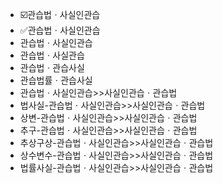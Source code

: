 - ☑️관습법ㆍ사실인관습
- ✅관습법ㆍ사실인관습
- 관습법ㆍ사실인관습
- 관습법ㆍ사실관습
- 관습법ㆍ관습사실
- 관습법률ㆍ관습사실
- 관습법ㆍ사실인관습>>사실인관습ㆍ관습법
- 법사실-관습법ㆍ사실인관습>>사실인관습ㆍ관습법
- 상변-관습법ㆍ사실인관습>>사실인관습ㆍ관습법
- 추구-관습법ㆍ사실인관습>>사실인관습ㆍ관습법
- 추상구상-관습법ㆍ사실인관습>>사실인관습ㆍ관습법
- 상수변수-관습법ㆍ사실인관습>>사실인관습ㆍ관습법
- 법률사실-관습법ㆍ사실인관습>>사실인관습ㆍ관습법